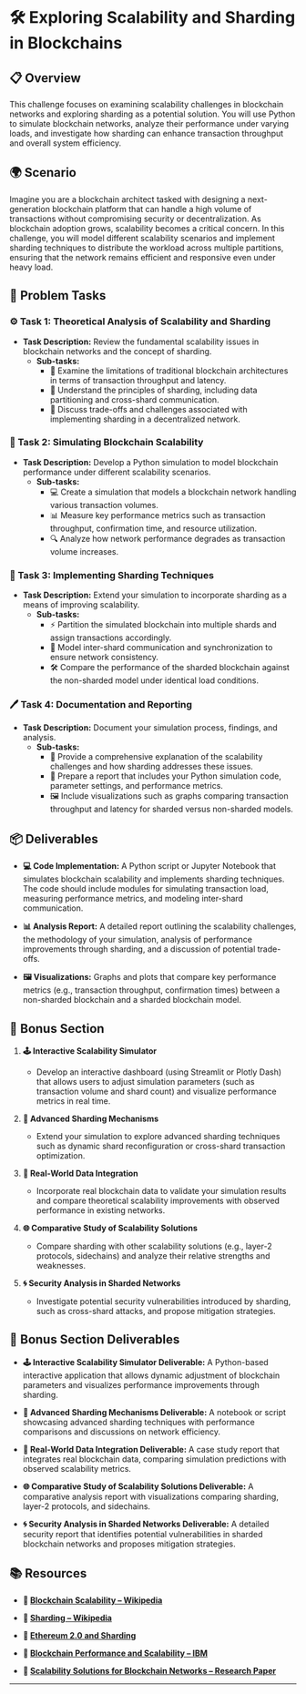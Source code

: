 # 🛠️ Exploring Scalability and Sharding in Blockchains

## 📋 Overview
This challenge focuses on examining scalability challenges in blockchain networks and exploring sharding as a potential solution. You will use Python to simulate blockchain networks, analyze their performance under varying loads, and investigate how sharding can enhance transaction throughput and overall system efficiency.

## 🌍 Scenario
Imagine you are a blockchain architect tasked with designing a next-generation blockchain platform that can handle a high volume of transactions without compromising security or decentralization. As blockchain adoption grows, scalability becomes a critical concern. In this challenge, you will model different scalability scenarios and implement sharding techniques to distribute the workload across multiple partitions, ensuring that the network remains efficient and responsive even under heavy load.

## 📝 Problem Tasks

### ⚙️ Task 1: Theoretical Analysis of Scalability and Sharding
- **Task Description:** Review the fundamental scalability issues in blockchain networks and the concept of sharding.
  - **Sub-tasks:**
    - 📐 Examine the limitations of traditional blockchain architectures in terms of transaction throughput and latency.
    - 🧮 Understand the principles of sharding, including data partitioning and cross-shard communication.
    - 🔧 Discuss trade-offs and challenges associated with implementing sharding in a decentralized network.

### 🔬 Task 2: Simulating Blockchain Scalability
- **Task Description:** Develop a Python simulation to model blockchain performance under different scalability scenarios.
  - **Sub-tasks:**
    - 💻 Create a simulation that models a blockchain network handling various transaction volumes.
    - 📊 Measure key performance metrics such as transaction throughput, confirmation time, and resource utilization.
    - 🔍 Analyze how network performance degrades as transaction volume increases.

### 🔧 Task 3: Implementing Sharding Techniques
- **Task Description:** Extend your simulation to incorporate sharding as a means of improving scalability.
  - **Sub-tasks:**
    - ⚡ Partition the simulated blockchain into multiple shards and assign transactions accordingly.
    - 🔄 Model inter-shard communication and synchronization to ensure network consistency.
    - 🛠️ Compare the performance of the sharded blockchain against the non-sharded model under identical load conditions.

### 🖊️ Task 4: Documentation and Reporting
- **Task Description:** Document your simulation process, findings, and analysis.
  - **Sub-tasks:**
    - 📄 Provide a comprehensive explanation of the scalability challenges and how sharding addresses these issues.
    - 📝 Prepare a report that includes your Python simulation code, parameter settings, and performance metrics.
    - 🖼️ Include visualizations such as graphs comparing transaction throughput and latency for sharded versus non-sharded models.

## 📦 Deliverables
- **💻 Code Implementation:**
  A Python script or Jupyter Notebook that simulates blockchain scalability and implements sharding techniques. The code should include modules for simulating transaction load, measuring performance metrics, and modeling inter-shard communication.

- **📊 Analysis Report:**
  A detailed report outlining the scalability challenges, the methodology of your simulation, analysis of performance improvements through sharding, and a discussion of potential trade-offs.

- **🖼️ Visualizations:**
  Graphs and plots that compare key performance metrics (e.g., transaction throughput, confirmation times) between a non-sharded blockchain and a sharded blockchain model.

## 🎁 Bonus Section
1. **🕹️ Interactive Scalability Simulator**
   - Develop an interactive dashboard (using Streamlit or Plotly Dash) that allows users to adjust simulation parameters (such as transaction volume and shard count) and visualize performance metrics in real time.

2. **🧮 Advanced Sharding Mechanisms**
   - Extend your simulation to explore advanced sharding techniques such as dynamic shard reconfiguration or cross-shard transaction optimization.

3. **🔄 Real-World Data Integration**
   - Incorporate real blockchain data to validate your simulation results and compare theoretical scalability improvements with observed performance in existing networks.

4. **🌐 Comparative Study of Scalability Solutions**
   - Compare sharding with other scalability solutions (e.g., layer-2 protocols, sidechains) and analyze their relative strengths and weaknesses.

5. **🌀 Security Analysis in Sharded Networks**
   - Investigate potential security vulnerabilities introduced by sharding, such as cross-shard attacks, and propose mitigation strategies.

## 🏅 Bonus Section Deliverables
- **🕹️ Interactive Scalability Simulator Deliverable:**
  A Python-based interactive application that allows dynamic adjustment of blockchain parameters and visualizes performance improvements through sharding.

- **🧮 Advanced Sharding Mechanisms Deliverable:**
  A notebook or script showcasing advanced sharding techniques with performance comparisons and discussions on network efficiency.

- **🔄 Real-World Data Integration Deliverable:**
  A case study report that integrates real blockchain data, comparing simulation predictions with observed scalability metrics.

- **🌐 Comparative Study of Scalability Solutions Deliverable:**
  A comparative analysis report with visualizations comparing sharding, layer-2 protocols, and sidechains.

- **🌀 Security Analysis in Sharded Networks Deliverable:**
  A detailed security report that identifies potential vulnerabilities in sharded blockchain networks and proposes mitigation strategies.

## 📚 Resources

- **🔗 [Blockchain Scalability – Wikipedia](https://en.wikipedia.org/wiki/Scalability#Blockchain_scalability)**

- **🔗 [Sharding – Wikipedia](https://en.wikipedia.org/wiki/Sharding)**

- **🔗 [Ethereum 2.0 and Sharding](https://ethereum.org/en/eth2/shard-chains/)**

- **🔗 [Blockchain Performance and Scalability – IBM](https://www.ibm.com/blockchain/what-is-blockchain)**

- **🔗 [Scalability Solutions for Blockchain Networks – Research Paper](https://www.sciencedirect.com/science/article/pii/S0167739X20310012)**

---
